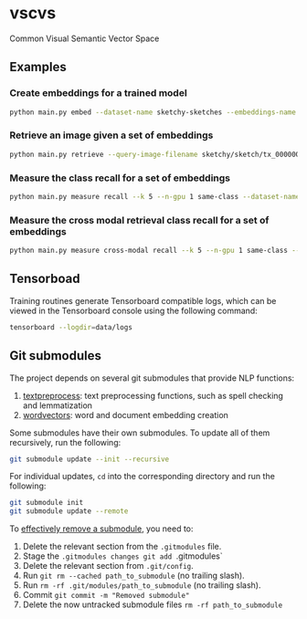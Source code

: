 # vscvs

Common Visual Semantic Vector Space

## Examples

### Create embeddings for a trained model

```bash
python main.py embed --dataset-name sketchy-sketches --embeddings-name hog-sketches --batch-size 64 --workers 16 --n-gpu 1 hog --in-channels 3 --cell-size 8 --bins 9 --signed-gradients False
```

### Retrieve an image given a set of embeddings

```bash
python main.py retrieve --query-image-filename sketchy/sketch/tx_000000000000/ape/n02470325_6919-1.png --query-dataset-name sketchy-sketches --queried-dataset-name sketchy-photos --queried-embeddings-name hog-photos --k 16 --n-gpu 1 hog --in-channels 3 --cell-size 8 --bins 9 --signed-gradients False
```

### Measure the class recall for a set of embeddings

```bash
python main.py measure recall --k 5 --n-gpu 1 same-class --dataset-name sketchy-sketches --embeddings-name hog-sketches --test-split 0.2
```

### Measure the cross modal retrieval class recall for a set of embeddings

```bash
python main.py measure cross-modal recall --k 5 --n-gpu 1 same-class --sketch-dataset-name sketchy-sketches --photo-dataset-name sketchy-photos --sketch-embeddings-name hog-sketches --photo-embeddings-name hog-photos
```

## Tensorboad

Training routines generate Tensorboard compatible logs, which can be viewed in the Tensorboard console using the following command:

```bash
tensorboard --logdir=data/logs
```

## Git submodules

The project depends on several git submodules that provide NLP functions:

1. [textpreprocess](https://github.com/fcoclavero/textpreprocess): text preprocessing functions, such as spell checking and lemmatization
2. [wordvectors](https://github.com/fcoclavero/wordvectors): word and document embedding creation

Some submodules have their own submodules. To update all of them recursively, run the following:

```bash
git submodule update --init --recursive
```

For individual updates, `cd` into the corresponding directory and run the following:

```bash
git submodule init
git submodule update --remote
```

To [effectively remove a submodule](https://gist.github.com/myusuf3/7f645819ded92bda6677), you need to:

1. Delete the relevant section from the `.gitmodules` file.
2. Stage the `.gitmodules changes git add `.gitmodules`
3. Delete the relevant section from `.git/config`.
4. Run `git rm --cached path_to_submodule` (no trailing slash).
5. Run `rm -rf .git/modules/path_to_submodule` (no trailing slash).
6. Commit `git commit -m "Removed submodule"`
7. Delete the now untracked submodule files `rm -rf path_to_submodule`
